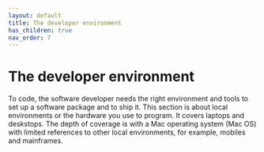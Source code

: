 ```yaml
---
layout: default
title: The developer environment
has_children: true
nav_order: 7
---
```


# The developer environment

To code, the software developer needs the right environment and tools to set up a software package and to ship it. This section is about local environments or the hardware you use to program. It covers laptops and deskstops. The depth of coverage is with a Mac operating system (Mac OS) with limited references to other local environments, for example, mobiles and mainframes.
